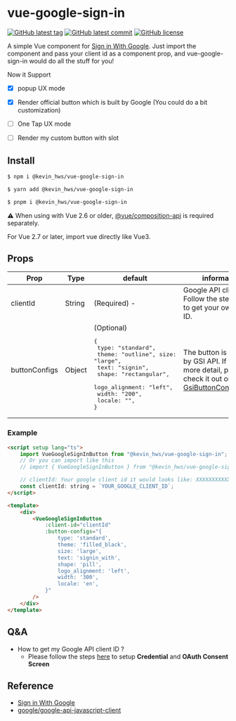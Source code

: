 # vue-google-sign-in

[![GitHub latest tag](https://img.shields.io/github/tag/kevinshu1995/vue-google-sign-in.svg)](https://github.com/kevin/vue-google-sign-in/tags/)
[![GitHub latest commit](https://badgen.net/github/last-commit/kevinshu1995/vue-google-sign-in)](https://GitHub.com/kevinshu1995/vue-google-sign-in/commit/)
[![GitHub license](https://img.shields.io/github/license/kevinshu1995/vue-google-sign-in)](https://github.com/kevinshu1995/vue-google-sign-in/blob/master/LICENSE)

A simple Vue component for [Sign in With Google][sign in with google].
Just import the component and pass your client id as a component prop, and vue-google-sign-in would do all the stuff for you!

Now it Support

-   [x] popup UX mode
-   [x] Render official button which is built by Google (You could do a bit customization)

-   [ ] One Tap UX mode
-   [ ] Render my custom button with slot

## Install

```bash
$ npm i @kevin_hws/vue-google-sign-in

$ yarn add @kevin_hws/vue-google-sign-in

$ pnpm i @kevin_hws/vue-google-sign-in
```

:warning: When using with Vue 2.6 or older, [@vue/composition-api][@vue/composition-api] is required separately.

For Vue 2.7 or later, import vue directly like Vue3.

## Props

| Prop          | Type   | default                                                                                                                                                                                               | information                                                                                                                         |
| ------------- | ------ | ----------------------------------------------------------------------------------------------------------------------------------------------------------------------------------------------------- | ----------------------------------------------------------------------------------------------------------------------------------- |
| clientId      | String | (Required) -                                                                                                                                                                                          | Google API client ID. Follow the steps [here][getclientid] to get your own client ID.                                               |
| buttonConfigs | Object | (Optional) <pre>{<br> type: "standard",<br> theme: "outline", size: "large",<br> text: "signin",<br> shape: "rectangular",<br> logo_alignment: "left",<br> width: "200",<br> locale: "", <br>} </pre> | The button is rendered by GSI API. If you need more detail, please check it out on [GsiButtonConfiguration][gsibuttonconfiguration] |

### Example

```html
<script setup lang="ts">
    import VueGoogleSignInButton from "@kevin_hws/vue-google-sign-in";
    // Or you can import like this
    // import { VueGoogleSignInButton } from "@kevin_hws/vue-google-sign-in";

    // clientId: Your google client id it would looks like: XXXXXXXXXXXX.apps.googleusercontent.com
    const clientId: string = `YOUR_GOOGLE_CLIENT_ID`;
</script>

<template>
    <div>
        <VueGoogleSignInButton
            :client-id="clientId"
            :button-configs="{
                type: 'standard',
                theme: 'filled_black',
                size: 'large',
                text: 'signin_with',
                shape: 'pill',
                logo_alignment: 'left',
                width: '300',
                locale: 'en',
            }"
        />
    </div>
</template>
```

## Q&A

-   How to get my Google API client ID ?
    -   Please follow the steps [here][getclientid] to setup **Credential** and **OAuth Consent Screen**

## Reference

-   [Sign in With Google][sign in with google]
-   [google/google-api-javascript-client](https://github.com/google/google-api-javascript-client)

[sign in with google]: https://developers.google.com/identity/gsi/web/
[@vue/composition-api]: https://www.npmjs.com/package/@vue/composition-api
[gsibuttonconfiguration]: https://developers.google.com/identity/gsi/web/reference/js-reference#GsiButtonConfiguration
[getclientid]: https://developers.google.com/identity/gsi/web/guides/get-google-api-clientid#get_your_google_api_client_id
